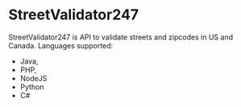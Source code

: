 # StreetValidator247
StreetValidator247 is API to validate streets and zipcodes in US and Canada. 
Languages supported: 
- Java, 
- PHP, 
- NodeJS
- Python
- C#
